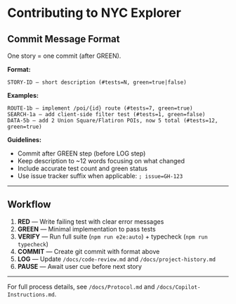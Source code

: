 # Contributing to NYC Explorer

## Commit Message Format

One story = one commit (after GREEN).

**Format:**
```
STORY-ID — short description (#tests=N, green=true|false)
```

**Examples:**
```
ROUTE-1b — implement /poi/{id} route (#tests=7, green=true)
SEARCH-1a — add client-side filter test (#tests=1, green=false)
DATA-5b — add 2 Union Square/Flatiron POIs, now 5 total (#tests=12, green=true)
```

**Guidelines:**
- Commit after GREEN step (before LOG step)
- Keep description to ~12 words focusing on what changed
- Include accurate test count and green status
- Use issue tracker suffix when applicable: `; issue=GH-123`

---

## Workflow

1. **RED** — Write failing test with clear error messages
2. **GREEN** — Minimal implementation to pass tests
3. **VERIFY** — Run full suite (`npm run e2e:auto`) + typecheck (`npm run typecheck`)
4. **COMMIT** — Create git commit with format above
5. **LOG** — Update `/docs/code-review.md` and `/docs/project-history.md`
6. **PAUSE** — Await user cue before next story

---

For full process details, see `/docs/Protocol.md` and `/docs/Copilot-Instructions.md`.

